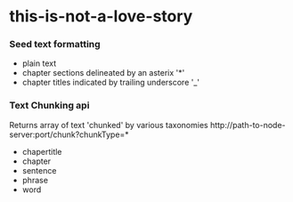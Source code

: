 this-is-not-a-love-story
========================

<h3>
Seed text formatting 
</h3>

* plain text
* chapter sections delineated by an asterix '*'
* chapter titles indicated by trailing underscore '_'

<h3>
Text Chunking api
</h3>

Returns array of text 'chunked' by various taxonomies
http://path-to-node-server:port/chunk?chunkType=*

* chapertitle
* chapter
* sentence
* phrase
* word


